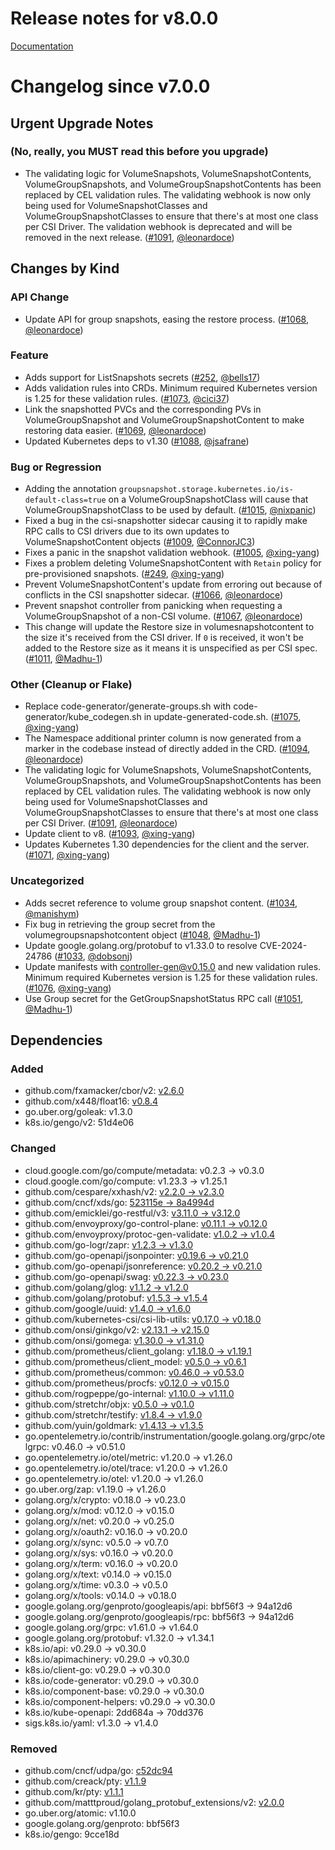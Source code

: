 # Release notes for v8.0.0

[Documentation](https://kubernetes-csi.github.io)

# Changelog since v7.0.0

## Urgent Upgrade Notes

### (No, really, you MUST read this before you upgrade)

- The validating logic for VolumeSnapshots, VolumeSnapshotContents, VolumeGroupSnapshots, and
  VolumeGroupSnapshotContents has been replaced by CEL validation rules. The validating webhook
  is now only being used for VolumeSnapshotClasses and VolumeGroupSnapshotClasses to ensure
  that there's at most one class per CSI Driver. The validation webhook is deprecated and will be removed in the next release. ([#1091](https://github.com/kubernetes-csi/external-snapshotter/pull/1091), [@leonardoce](https://github.com/leonardoce))

## Changes by Kind

### API Change

- Update API for group snapshots, easing the restore process. ([#1068](https://github.com/kubernetes-csi/external-snapshotter/pull/1068), [@leonardoce](https://github.com/leonardoce))

### Feature

- Adds support for ListSnapshots secrets ([#252](https://github.com/kubernetes-csi/external-snapshotter/pull/252), [@bells17](https://github.com/bells17))
- Adds validation rules into CRDs. Minimum required Kubernetes version is 1.25 for these validation rules. ([#1073](https://github.com/kubernetes-csi/external-snapshotter/pull/1073), [@cici37](https://github.com/cici37))
- Link the snapshotted PVCs and the corresponding PVs in VolumeGroupSnapshot and VolumeGroupSnapshotContent to make restoring data easier. ([#1069](https://github.com/kubernetes-csi/external-snapshotter/pull/1069), [@leonardoce](https://github.com/leonardoce))
- Updated Kubernetes deps to v1.30 ([#1088](https://github.com/kubernetes-csi/external-snapshotter/pull/1088), [@jsafrane](https://github.com/jsafrane))

### Bug or Regression

- Adding the annotation `groupsnapshot.storage.kubernetes.io/is-default-class=true` on a VolumeGroupSnapshotClass will cause that VolumeGroupSnapshotClass to be used by default. ([#1015](https://github.com/kubernetes-csi/external-snapshotter/pull/1015), [@nixpanic](https://github.com/nixpanic))
- Fixed a bug in the csi-snapshotter sidecar causing it to rapidly make RPC calls to CSI drivers due to its own updates to VolumeSnapshotContent objects ([#1009](https://github.com/kubernetes-csi/external-snapshotter/pull/1009), [@ConnorJC3](https://github.com/ConnorJC3))
- Fixes a panic in the snapshot validation webhook. ([#1005](https://github.com/kubernetes-csi/external-snapshotter/pull/1005), [@xing-yang](https://github.com/xing-yang))
- Fixes a problem deleting VolumeSnapshotContent with `Retain` policy for pre-provisioned snapshots. ([#249](https://github.com/kubernetes-csi/external-snapshotter/pull/249), [@xing-yang](https://github.com/xing-yang))
- Prevent VolumeSnapshotContent's update from erroring out because of conflicts in the CSI snapshotter sidecar. ([#1066](https://github.com/kubernetes-csi/external-snapshotter/pull/1066), [@leonardoce](https://github.com/leonardoce))
- Prevent snapshot controller from panicking when requesting a VolumeGroupSnapshot of a non-CSI volume. ([#1067](https://github.com/kubernetes-csi/external-snapshotter/pull/1067), [@leonardoce](https://github.com/leonardoce))
- This change will update the Restore size in volumesnapshotcontent to the size it's received from the CSI driver. If `0` is received, it won't be added to the Restore size as it means it is unspecified as per CSI spec. ([#1011](https://github.com/kubernetes-csi/external-snapshotter/pull/1011), [@Madhu-1](https://github.com/Madhu-1))

### Other (Cleanup or Flake)

- Replace code-generator/generate-groups.sh with code-generator/kube_codegen.sh in update-generated-code.sh. ([#1075](https://github.com/kubernetes-csi/external-snapshotter/pull/1075), [@xing-yang](https://github.com/xing-yang))
- The Namespace additional printer column is now generated from a marker in the codebase instead of directly added in the CRD. ([#1094](https://github.com/kubernetes-csi/external-snapshotter/pull/1094), [@leonardoce](https://github.com/leonardoce))
- The validating logic for VolumeSnapshots, VolumeSnapshotContents, VolumeGroupSnapshots, and
  VolumeGroupSnapshotContents has been replaced by CEL validation rules. The validating webhook
  is now only being used for VolumeSnapshotClasses and VolumeGroupSnapshotClasses to ensure
  that there's at most one class per CSI Driver. ([#1091](https://github.com/kubernetes-csi/external-snapshotter/pull/1091), [@leonardoce](https://github.com/leonardoce))
- Update client to v8. ([#1093](https://github.com/kubernetes-csi/external-snapshotter/pull/1093), [@xing-yang](https://github.com/xing-yang))
- Updates Kubernetes 1.30 dependencies for the client and the server. ([#1071](https://github.com/kubernetes-csi/external-snapshotter/pull/1071), [@xing-yang](https://github.com/xing-yang))

### Uncategorized

- Adds secret reference to volume group snapshot content. ([#1034](https://github.com/kubernetes-csi/external-snapshotter/pull/1034), [@manishym](https://github.com/manishym))
- Fix bug in retrieving the group secret from the volumegroupsnapshotcontent object ([#1048](https://github.com/kubernetes-csi/external-snapshotter/pull/1048), [@Madhu-1](https://github.com/Madhu-1))
- Update google.golang.org/protobuf to v1.33.0 to resolve CVE-2024-24786 ([#1033](https://github.com/kubernetes-csi/external-snapshotter/pull/1033), [@dobsonj](https://github.com/dobsonj))
- Update manifests with controller-gen@v0.15.0 and new validation rules. Minimum required Kubernetes version is 1.25 for these validation rules. ([#1076](https://github.com/kubernetes-csi/external-snapshotter/pull/1076), [@xing-yang](https://github.com/xing-yang))
- Use Group secret for the GetGroupSnapshotStatus RPC call ([#1051](https://github.com/kubernetes-csi/external-snapshotter/pull/1051), [@Madhu-1](https://github.com/Madhu-1))

## Dependencies

### Added
- github.com/fxamacker/cbor/v2: [v2.6.0](https://github.com/fxamacker/cbor/v2/tree/v2.6.0)
- github.com/x448/float16: [v0.8.4](https://github.com/x448/float16/tree/v0.8.4)
- go.uber.org/goleak: v1.3.0
- k8s.io/gengo/v2: 51d4e06

### Changed
- cloud.google.com/go/compute/metadata: v0.2.3 → v0.3.0
- cloud.google.com/go/compute: v1.23.3 → v1.25.1
- github.com/cespare/xxhash/v2: [v2.2.0 → v2.3.0](https://github.com/cespare/xxhash/v2/compare/v2.2.0...v2.3.0)
- github.com/cncf/xds/go: [523115e → 8a4994d](https://github.com/cncf/xds/go/compare/523115e...8a4994d)
- github.com/emicklei/go-restful/v3: [v3.11.0 → v3.12.0](https://github.com/emicklei/go-restful/v3/compare/v3.11.0...v3.12.0)
- github.com/envoyproxy/go-control-plane: [v0.11.1 → v0.12.0](https://github.com/envoyproxy/go-control-plane/compare/v0.11.1...v0.12.0)
- github.com/envoyproxy/protoc-gen-validate: [v1.0.2 → v1.0.4](https://github.com/envoyproxy/protoc-gen-validate/compare/v1.0.2...v1.0.4)
- github.com/go-logr/zapr: [v1.2.3 → v1.3.0](https://github.com/go-logr/zapr/compare/v1.2.3...v1.3.0)
- github.com/go-openapi/jsonpointer: [v0.19.6 → v0.21.0](https://github.com/go-openapi/jsonpointer/compare/v0.19.6...v0.21.0)
- github.com/go-openapi/jsonreference: [v0.20.2 → v0.21.0](https://github.com/go-openapi/jsonreference/compare/v0.20.2...v0.21.0)
- github.com/go-openapi/swag: [v0.22.3 → v0.23.0](https://github.com/go-openapi/swag/compare/v0.22.3...v0.23.0)
- github.com/golang/glog: [v1.1.2 → v1.2.0](https://github.com/golang/glog/compare/v1.1.2...v1.2.0)
- github.com/golang/protobuf: [v1.5.3 → v1.5.4](https://github.com/golang/protobuf/compare/v1.5.3...v1.5.4)
- github.com/google/uuid: [v1.4.0 → v1.6.0](https://github.com/google/uuid/compare/v1.4.0...v1.6.0)
- github.com/kubernetes-csi/csi-lib-utils: [v0.17.0 → v0.18.0](https://github.com/kubernetes-csi/csi-lib-utils/compare/v0.17.0...v0.18.0)
- github.com/onsi/ginkgo/v2: [v2.13.1 → v2.15.0](https://github.com/onsi/ginkgo/v2/compare/v2.13.1...v2.15.0)
- github.com/onsi/gomega: [v1.30.0 → v1.31.0](https://github.com/onsi/gomega/compare/v1.30.0...v1.31.0)
- github.com/prometheus/client_golang: [v1.18.0 → v1.19.1](https://github.com/prometheus/client_golang/compare/v1.18.0...v1.19.1)
- github.com/prometheus/client_model: [v0.5.0 → v0.6.1](https://github.com/prometheus/client_model/compare/v0.5.0...v0.6.1)
- github.com/prometheus/common: [v0.46.0 → v0.53.0](https://github.com/prometheus/common/compare/v0.46.0...v0.53.0)
- github.com/prometheus/procfs: [v0.12.0 → v0.15.0](https://github.com/prometheus/procfs/compare/v0.12.0...v0.15.0)
- github.com/rogpeppe/go-internal: [v1.10.0 → v1.11.0](https://github.com/rogpeppe/go-internal/compare/v1.10.0...v1.11.0)
- github.com/stretchr/objx: [v0.5.0 → v0.1.0](https://github.com/stretchr/objx/compare/v0.5.0...v0.1.0)
- github.com/stretchr/testify: [v1.8.4 → v1.9.0](https://github.com/stretchr/testify/compare/v1.8.4...v1.9.0)
- github.com/yuin/goldmark: [v1.4.13 → v1.3.5](https://github.com/yuin/goldmark/compare/v1.4.13...v1.3.5)
- go.opentelemetry.io/contrib/instrumentation/google.golang.org/grpc/otelgrpc: v0.46.0 → v0.51.0
- go.opentelemetry.io/otel/metric: v1.20.0 → v1.26.0
- go.opentelemetry.io/otel/trace: v1.20.0 → v1.26.0
- go.opentelemetry.io/otel: v1.20.0 → v1.26.0
- go.uber.org/zap: v1.19.0 → v1.26.0
- golang.org/x/crypto: v0.18.0 → v0.23.0
- golang.org/x/mod: v0.12.0 → v0.15.0
- golang.org/x/net: v0.20.0 → v0.25.0
- golang.org/x/oauth2: v0.16.0 → v0.20.0
- golang.org/x/sync: v0.5.0 → v0.7.0
- golang.org/x/sys: v0.16.0 → v0.20.0
- golang.org/x/term: v0.16.0 → v0.20.0
- golang.org/x/text: v0.14.0 → v0.15.0
- golang.org/x/time: v0.3.0 → v0.5.0
- golang.org/x/tools: v0.14.0 → v0.18.0
- google.golang.org/genproto/googleapis/api: bbf56f3 → 94a12d6
- google.golang.org/genproto/googleapis/rpc: bbf56f3 → 94a12d6
- google.golang.org/grpc: v1.61.0 → v1.64.0
- google.golang.org/protobuf: v1.32.0 → v1.34.1
- k8s.io/api: v0.29.0 → v0.30.0
- k8s.io/apimachinery: v0.29.0 → v0.30.0
- k8s.io/client-go: v0.29.0 → v0.30.0
- k8s.io/code-generator: v0.29.0 → v0.30.0
- k8s.io/component-base: v0.29.0 → v0.30.0
- k8s.io/component-helpers: v0.29.0 → v0.30.0
- k8s.io/kube-openapi: 2dd684a → 70dd376
- sigs.k8s.io/yaml: v1.3.0 → v1.4.0

### Removed
- github.com/cncf/udpa/go: [c52dc94](https://github.com/cncf/udpa/go/tree/c52dc94)
- github.com/creack/pty: [v1.1.9](https://github.com/creack/pty/tree/v1.1.9)
- github.com/kr/pty: [v1.1.1](https://github.com/kr/pty/tree/v1.1.1)
- github.com/matttproud/golang_protobuf_extensions/v2: [v2.0.0](https://github.com/matttproud/golang_protobuf_extensions/v2/tree/v2.0.0)
- go.uber.org/atomic: v1.10.0
- google.golang.org/genproto: bbf56f3
- k8s.io/gengo: 9cce18d
